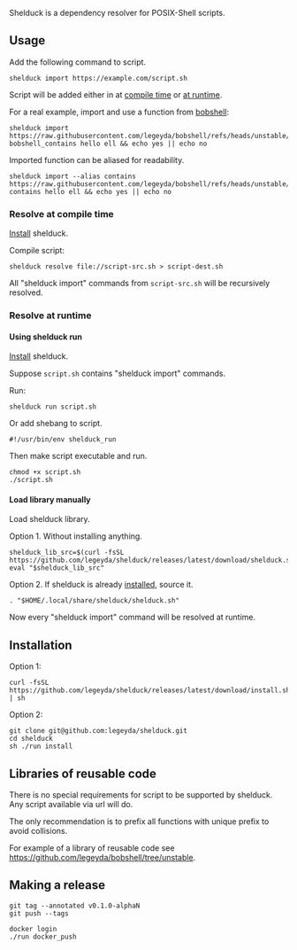 

Shelduck is a dependency resolver for POSIX-Shell scripts.




## Usage

Add the following command to script. 

	shelduck import https://example.com/script.sh

Script will be added either in at [compile time](#resolve-at-compile-time) or [at runtime](#resolve-at-runtime).


For a real example, import and use a function from [bobshell](https://github.com/legeyda/bobshell/tree/unstable):

	shelduck import https://raw.githubusercontent.com/legeyda/bobshell/refs/heads/unstable/string.sh
	bobshell_contains hello ell && echo yes || echo no

Imported function can be aliased for readability.

	shelduck import --alias contains https://raw.githubusercontent.com/legeyda/bobshell/refs/heads/unstable/string.sh
	contains hello ell && echo yes || echo no



### Resolve at compile time

[Install](#installation) shelduck.



Compile script:

	shelduck resolve file://script-src.sh > script-dest.sh

All "shelduck import" commands from `script-src.sh` will be recursively resolved.




### Resolve at runtime

#### Using shelduck run

[Install](#installation) shelduck.

Suppose `script.sh` contains "shelduck import" commands.

Run:

	shelduck run script.sh

Or add shebang to script.

	#!/usr/bin/env shelduck_run

Then make script executable and run.

	chmod +x script.sh
	./script.sh



#### Load library manually

Load shelduck library.

Option 1. Without installing anything.

	shelduck_lib_src=$(curl -fsSL https://github.com/legeyda/shelduck/releases/latest/download/shelduck.sh)
	eval "$shelduck_lib_src"

Option 2. If shelduck is already [installed](#installation), source it.

	. "$HOME/.local/share/shelduck/shelduck.sh"

Now every "shelduck import" command will be resolved at runtime.


## Installation

Option 1:

	curl -fsSL https://github.com/legeyda/shelduck/releases/latest/download/install.sh | sh

Option 2:

	git clone git@github.com:legeyda/shelduck.git
	cd shelduck
	sh ./run install




## Libraries of reusable code

There is no special requirements for script to be supported by shelduck. Any script available via url will do.

The only recommendation is to prefix all functions with unique prefix to avoid collisions.

For example of a library of reusable code see https://github.com/legeyda/bobshell/tree/unstable.


## Making a release

	git tag --annotated v0.1.0-alphaN
	git push --tags
	
	docker login
	./run docker_push